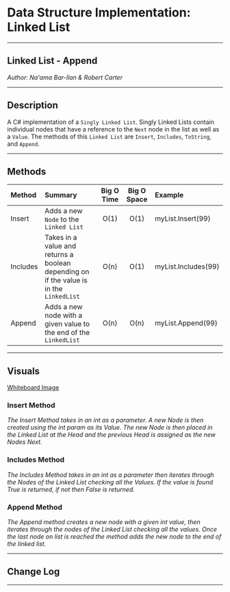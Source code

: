 # Data Structure Implementation: Linked List
---

## Linked List - Append

*Author: Na'ama Bar-Ilan & Robert Carter*

---

## Description

A C# implementation of a `Singly Linked List`. Singly Linked Lists contain individual nodes that have a reference to the `Next` node in the list as well as a `Value`. The methods of this `Linked List` are `Insert`, `Includes`, `ToString`, and `Append`.


---

## Methods

| Method | Summary | Big O Time | Big O Space | Example | 
| :----------- | :----------- | :-------------: | :-------------: | :----------- |
| Insert | Adds a new `Node` to the `Linked List` | O(1) | O(1) | myList.Insert(99) |
| Includes | Takes in a value and returns a boolean depending on if the value is in the `LinkedList` | O(n) | O(1) | myList.Includes(99) |
| Append    | Adds a new node with a given value to the end of the `LinkedList` | O(n) | O(n) | myList.Append(99) |



---

## Visuals
[Whiteboard Image](./img/code-challenges06.png)

### Insert Method

*The Insert Method takes in an int as a parameter. A new Node is then created using the* 
*int param as its Value. The new Node is then placed in the Linked List at the Head and*
*the previous Head is assigned as the new Nodes Next.*

### Includes Method

*The Includes Method takes in an int as a parameter then iterates through the Nodes of the*
*Linked List checking all the Values. If the value is found True is returned, if not then*
*False is returned.*

### Append Method
*The Append method creates a new node with a given int value, then iterates through the nodes of the Linked List checking all the values. Once the last node on list is reached the method adds the new node to the end of the linked list.*


---

## Change Log

---

